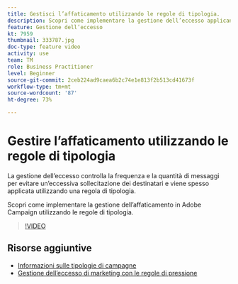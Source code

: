 ```yaml
---
title: Gestisci l’affaticamento utilizzando le regole di tipologia.
description: Scopri come implementare la gestione dell’eccesso applicando le regole di tipologia.
feature: Gestione dell’eccesso
kt: 7959
thumbnail: 333787.jpg
doc-type: feature video
activity: use
team: TM
role: Business Practitioner
level: Beginner
source-git-commit: 2ceb224ad9caea6b2c74e1e813f2b513cd41673f
workflow-type: tm+mt
source-wordcount: '87'
ht-degree: 73%

---
```



# Gestire l’affaticamento utilizzando le regole di tipologia

La gestione dell’eccesso controlla la frequenza e la quantità di messaggi per evitare un’eccessiva sollecitazione dei destinatari e viene spesso applicata utilizzando una regola di tipologia.

Scopri come implementare la gestione dell’affaticamento in Adobe Campaign utilizzando le regole di tipologia.

>[!VIDEO](https://video.tv.adobe.com/v/333787?quality=12)

## Risorse aggiuntive

* [Informazioni sulle tipologie di campagne](https://experienceleague.adobe.com/docs/campaign-classic/using/orchestrating-campaigns/campaign-optimization/about-campaign-typologies.html?lang=it)
* [Gestione dell’eccesso di marketing con le regole di pressione](https://experienceleague.adobe.com/docs/campaign-classic/using/orchestrating-campaigns/campaign-optimization/pressure-rules.html?lang=it)
